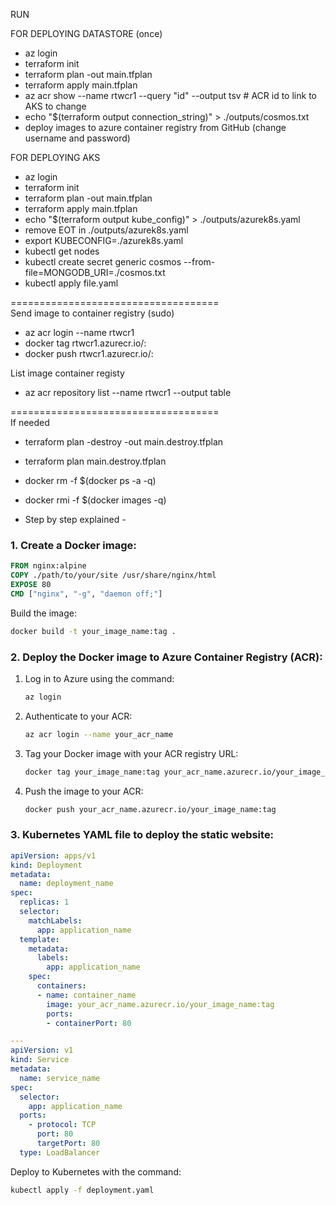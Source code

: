 RUN  

FOR DEPLOYING DATASTORE (once)
- az login
- terraform init
- terraform plan -out main.tfplan
- terraform apply main.tfplan
- az acr show --name rtwcr1 --query "id" --output tsv                       # ACR id to link to AKS to change
- echo "$(terraform output connection_string)" > ./outputs/cosmos.txt
- deploy images to azure container registry from GitHub (change username and password)

FOR DEPLOYING AKS
- az login
- terraform init
- terraform plan -out main.tfplan
- terraform apply main.tfplan
- echo "$(terraform output kube_config)" > ./outputs/azurek8s.yaml
- remove EOT in ./outputs/azurek8s.yaml
- export KUBECONFIG=./azurek8s.yaml
- kubectl get nodes
- kubectl create secret generic cosmos --from-file=MONGODB_URI=./cosmos.txt
- kubectl apply file.yaml

====================================  
Send image to container registry (sudo)
- az acr login --name rtwcr1
- docker tag <local-image-name> rtwcr1.azurecr.io/<remote image name>:<version>
- docker push rtwcr1.azurecr.io/<remote image name>:<version>

List image container registy
- az acr repository list --name rtwcr1 --output table

====================================  
If needed
- terraform plan -destroy -out main.destroy.tfplan 
- terraform plan main.destroy.tfplan
- docker rm -f $(docker ps -a -q)
- docker rmi -f $(docker images -q)


- Step by step explained -
### 1. Create a Docker image:

```Dockerfile
FROM nginx:alpine
COPY ./path/to/your/site /usr/share/nginx/html
EXPOSE 80
CMD ["nginx", "-g", "daemon off;"]
```

Build the image:
```bash
docker build -t your_image_name:tag .
```

### 2. Deploy the Docker image to Azure Container Registry (ACR):

1. Log in to Azure using the command:
   ```bash
   az login
   ```

2. Authenticate to your ACR:
   ```bash
   az acr login --name your_acr_name
   ```

3. Tag your Docker image with your ACR registry URL:
   ```bash
   docker tag your_image_name:tag your_acr_name.azurecr.io/your_image_name:tag
   ```

4. Push the image to your ACR:
   ```bash
   docker push your_acr_name.azurecr.io/your_image_name:tag
   ```

### 3. Kubernetes YAML file to deploy the static website:

```yaml
apiVersion: apps/v1
kind: Deployment
metadata:
  name: deployment_name
spec:
  replicas: 1
  selector:
    matchLabels:
      app: application_name
  template:
    metadata:
      labels:
        app: application_name
    spec:
      containers:
      - name: container_name
        image: your_acr_name.azurecr.io/your_image_name:tag
        ports:
        - containerPort: 80

---
apiVersion: v1
kind: Service
metadata:
  name: service_name
spec:
  selector:
    app: application_name
  ports:
    - protocol: TCP
      port: 80
      targetPort: 80
  type: LoadBalancer
```

Deploy to Kubernetes with the command:
```bash
kubectl apply -f deployment.yaml
```